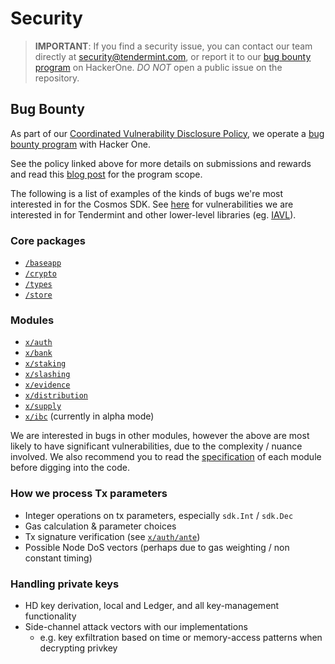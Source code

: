 # Security

> **IMPORTANT**: If you find a security issue, you can contact our team directly at
security@tendermint.com, or report it to our [bug bounty program](https://hackerone.com/tendermint) on HackerOne. *DO NOT* open a public issue on the repository.

## Bug Bounty

As part of our [Coordinated Vulnerability Disclosure Policy](https://tendermint.com/security), we operate a
[bug bounty program](https://hackerone.com/tendermint) with Hacker One.

See the policy linked above for more details on submissions and rewards and read
this [blog post](https://blog.cosmos.network/bug-bounty-program-for-tendermint-cosmos-833c67693586) for the program scope.

The following is a list of examples of the kinds of bugs we're most interested
in for the Cosmos SDK. See [here](https://github.com/dbchaincloud/tendermint/blob/master/SECURITY.md) for vulnerabilities we are interested
in for Tendermint and other lower-level libraries (eg. [IAVL](https://github.com/tendermint/iavl)).

### Core packages

- [`/baseapp`](https://github.com/dbchaincloud/cosmos-sdk/tree/master/baseapp)
- [`/crypto`](https://github.com/dbchaincloud/cosmos-sdk/tree/master/crypto)
- [`/types`](https://github.com/dbchaincloud/cosmos-sdk/tree/master/types)
- [`/store`](https://github.com/dbchaincloud/cosmos-sdk/tree/master/store)

### Modules

- [`x/auth`](https://github.com/dbchaincloud/cosmos-sdk/tree/master/x/auth)
- [`x/bank`](https://github.com/dbchaincloud/cosmos-sdk/tree/master/x/bank)
- [`x/staking`](https://github.com/dbchaincloud/cosmos-sdk/tree/master/x/staking)
- [`x/slashing`](https://github.com/dbchaincloud/cosmos-sdk/tree/master/x/slashing)
- [`x/evidence`](https://github.com/dbchaincloud/cosmos-sdk/tree/master/x/evidence)
- [`x/distribution`](https://github.com/dbchaincloud/cosmos-sdk/tree/master/x/distribution)
- [`x/supply`](https://github.com/dbchaincloud/cosmos-sdk/tree/master/x/supply)
- [`x/ibc`](https://github.com/dbchaincloud/cosmos-sdk/tree/ibc-alpha/x/ibc) (currently in alpha mode)

We are interested in bugs in other modules, however the above are most likely to
have significant vulnerabilities, due to the complexity / nuance involved. We
also recommend you to read the [specification](https://github.com/dbchaincloud/cosmos-sdk/blob/master/docs/building-modules/README.md) of each module before digging into
the code.

### How we process Tx parameters

- Integer operations on tx parameters, especially `sdk.Int` / `sdk.Dec`
- Gas calculation & parameter choices
- Tx signature verification (see [`x/auth/ante`](https://github.com/dbchaincloud/cosmos-sdk/tree/master/x/auth/ante))
- Possible Node DoS vectors (perhaps due to gas weighting / non constant timing)

### Handling private keys

- HD key derivation, local and Ledger, and all key-management functionality
- Side-channel attack vectors with our implementations
  - e.g. key exfiltration based on time or memory-access patterns when decrypting privkey
